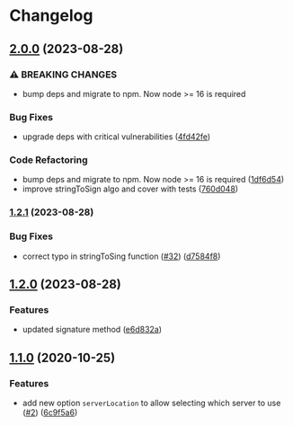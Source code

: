 # Changelog

## [2.0.0](https://github.com/SleepWalker/tuya-cloud-api/compare/v1.2.1...v2.0.0) (2023-08-28)

### ⚠ BREAKING CHANGES

- bump deps and migrate to npm. Now node >= 16 is required

### Bug Fixes

- upgrade deps with critical vulnerabilities
  ([4fd42fe](https://github.com/SleepWalker/tuya-cloud-api/commit/4fd42fe3c4080fab59aee5a466ec60c653dce457))

### Code Refactoring

- bump deps and migrate to npm. Now node >= 16 is required
  ([1df6d54](https://github.com/SleepWalker/tuya-cloud-api/commit/1df6d54c70079ed56ff7b6c415fbb5cea3ecf868))
- improve stringToSign algo and cover with tests
  ([760d048](https://github.com/SleepWalker/tuya-cloud-api/commit/760d0480dd4b429adc262eec2b55947705a175ff))

### [1.2.1](https://github.com/SleepWalker/tuya-cloud-api/compare/v1.2.0...v1.2.1) (2023-08-28)

### Bug Fixes

- correct typo in stringToSing function
  ([#32](https://github.com/SleepWalker/tuya-cloud-api/issues/32))
  ([d7584f8](https://github.com/SleepWalker/tuya-cloud-api/commit/d7584f86e6364fe0a061fc6e8f34c2f71bf629cf))

## [1.2.0](https://github.com/SleepWalker/tuya-cloud-api/compare/v1.1.0...v1.2.0) (2023-08-28)

### Features

- updated signature method
  ([e6d832a](https://github.com/SleepWalker/tuya-cloud-api/commit/e6d832abe8ed4e2ffdf9760318877770eed369b0))

## [1.1.0](https://github.com/SleepWalker/tuya-cloud-api/compare/v1.0.1...v1.1.0) (2020-10-25)

### Features

- add new option `serverLocation` to allow selecting which server to use
  ([#2](https://github.com/SleepWalker/tuya-cloud-api/issues/2))
  ([6c9f5a6](https://github.com/SleepWalker/tuya-cloud-api/commit/6c9f5a61b4dec1b73ac8fe839fd4b80dae3c8316))
